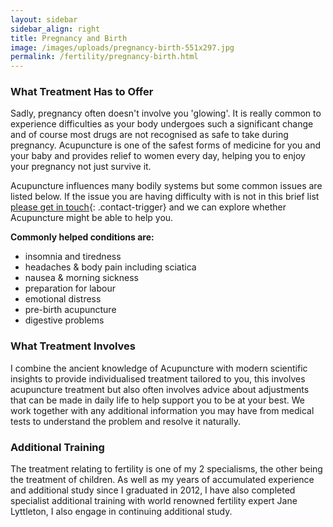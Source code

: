 ```yaml
---
layout: sidebar
sidebar_align: right
title: Pregnancy and Birth
image: /images/uploads/pregnancy-birth-551x297.jpg
permalink: /fertility/pregnancy-birth.html
---
```


### What Treatment Has to Offer
  Sadly, pregnancy often doesn't involve you 'glowing'. It is really common to experience difficulties as your body undergoes such a significant change and of course most drugs are not recognised as safe to take during pregnancy. Acupuncture is one of the safest forms of medicine for you and your baby and provides relief to women every day, helping you to enjoy your pregnancy not just survive it.

  Acupuncture influences many bodily systems but some common issues are listed below. If the issue you are having difficulty with is not in this brief list [please get in touch](#contact-trigger){: .contact-trigger} and we can explore whether Acupuncture might be able to help you.

**Commonly helped conditions are:**
* insomnia and tiredness
* headaches & body pain including sciatica
* nausea & morning sickness
* preparation for labour
* emotional distress
* pre-birth acupuncture
* digestive problems

### What Treatment Involves
  I combine the ancient knowledge of Acupuncture with modern scientific insights to provide individualised treatment tailored to you, this involves acupuncture treatment but also often involves advice about adjustments that can be made in daily life to help support you to be at your best. We work together with any additional information you may have from medical tests to understand the problem and resolve it naturally.

### Additional Training
  The treatment relating to fertility is one of my 2 specialisms, the other being the treatment of children.
As well as my years of accumulated experience and additional study since I graduated in 2012, I have also completed specialist additional training with world renowned fertility expert Jane Lyttleton, I also engage in continuing additional study.
